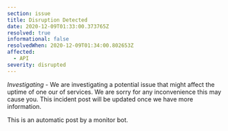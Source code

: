 ```yaml
---
section: issue
title: Disruption Detected
date: 2020-12-09T01:33:00.373765Z
resolved: true
informational: false
resolvedWhen: 2020-12-09T01:34:00.802653Z
affected:
  - API
severity: disrupted
---
```

*Investigating* - We are investigating a potential issue that might affect the uptime of one our of services. We are sorry for any inconvenience this may cause you. This incident post will be updated once we have more information.

This is an automatic post by a monitor bot.
        
